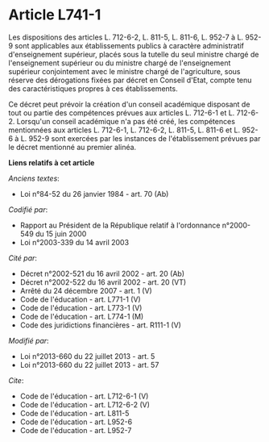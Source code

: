 # Article L741-1

Les dispositions des articles L. 712-6-2, L. 811-5, L. 811-6, L. 952-7 à L. 952-9 sont applicables aux établissements publics
à caractère administratif d'enseignement supérieur, placés sous la tutelle du seul ministre chargé de l'enseignement
supérieur ou du ministre chargé de l'enseignement supérieur conjointement avec le ministre chargé de l'agriculture, sous
réserve des dérogations fixées par décret en Conseil d'Etat, compte tenu des caractéristiques propres à ces établissements. 

Ce décret peut prévoir la création d'un conseil académique disposant de tout ou partie des compétences prévues aux articles
L. 712-6-1 et L. 712-6-2. Lorsqu'un conseil académique n'a pas été créé, les compétences mentionnées aux articles L. 712-6-1,
L. 712-6-2, L. 811-5, L. 811-6 et L. 952-6 à L. 952-9 sont exercées par les instances de l'établissement prévues par le
décret mentionné au premier alinéa.

**Liens relatifs à cet article**

_Anciens textes_:

  - Loi n°84-52 du 26 janvier 1984 - art. 70 (Ab)

_Codifié par_:

  - Rapport au Président de la République relatif à l'ordonnance n°2000-549 du 15 juin 2000
  - Loi n°2003-339 du 14 avril 2003

_Cité par_:

  - Décret n°2002-521 du 16 avril 2002 - art. 20 (Ab)
  - Décret n°2002-522 du 16 avril 2002 - art. 20 (VT)
  - Arrêté du 24 décembre 2007 - art. 1 (V)
  - Code de l'éducation - art. L771-1 (V)
  - Code de l'éducation - art. L773-1 (V)
  - Code de l'éducation - art. L774-1 (M)
  - Code des juridictions financières - art. R111-1 (V)

_Modifié par_:

  - Loi n°2013-660 du 22 juillet 2013 - art. 5
  - Loi n°2013-660 du 22 juillet 2013 - art. 57

_Cite_:

  - Code de l'éducation - art. L712-6-1 (V)
  - Code de l'éducation - art. L712-6-2 (V)
  - Code de l'éducation - art. L811-5
  - Code de l'éducation - art. L952-6
  - Code de l'éducation - art. L952-7
